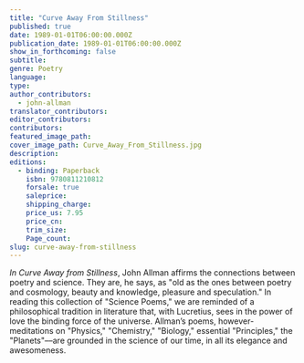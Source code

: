 ```yaml
---
title: "Curve Away From Stillness"
published: true
date: 1989-01-01T06:00:00.000Z
publication_date: 1989-01-01T06:00:00.000Z
show_in_forthcoming: false
subtitle:
genre: Poetry
language:
type:
author_contributors:
  - john-allman
translator_contributors:
editor_contributors:
contributors:
featured_image_path:
cover_image_path: Curve_Away_From_Stillness.jpg
description:
editions:
  - binding: Paperback
    isbn: 9780811210812
    forsale: true
    saleprice:
    shipping_charge:
    price_us: 7.95
    price_cn:
    trim_size:
    Page_count:
slug: curve-away-from-stillness
---
```


_In Curve Away from Stillness_, John Allman affirms the connections between poetry and science. They are, he says, as "old as the ones between poetry and cosmology, beauty and knowledge, pleasure and speculation." In reading this collection of "Science Poems," we are reminded of a philosophical tradition in literature that, with Lucretius, sees in the power of love the binding force of the universe. Allman’s poems, however-meditations on "Physics," "Chemistry," "Biology," essential "Principles," the "Planets"––are grounded in the science of our time, in all its elegance and awesomeness.

